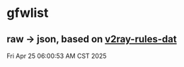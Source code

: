 # gfwlist
## raw -> json, based on [v2ray-rules-dat](https://github.com/Loyalsoldier/v2ray-rules-dat)
Fri Apr 25 06:00:53 AM CST 2025

